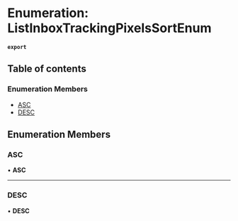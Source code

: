 # Enumeration: ListInboxTrackingPixelsSortEnum

**`export`**

## Table of contents

### Enumeration Members

- [ASC](ListInboxTrackingPixelsSortEnum.md#asc)
- [DESC](ListInboxTrackingPixelsSortEnum.md#desc)

## Enumeration Members

### <a id="asc" name="asc"></a> ASC

• **ASC**

___

### <a id="desc" name="desc"></a> DESC

• **DESC**
